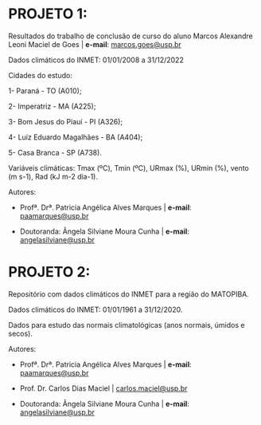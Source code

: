 # PROJETO 1: 

Resultados do trabalho de conclusão de curso do aluno Marcos Alexandre Leoni Maciel de Goes  | **e-mail**: marcos.goes@usp.br

Dados climáticos do INMET: 01/01/2008 a 31/12/2022

Cidades do estudo: 

1- Paraná - TO (A010); 

2- Imperatriz - MA (A225);

3- Bom Jesus do Piauí - PI (A326);

4- Luíz Eduardo Magalhães - BA (A404);

5- Casa Branca - SP (A738).

Variáveis climáticas: Tmax (ºC), Tmin (ºC), URmax (%), URmin (%), vento (m s-1), Rad (kJ m-2 dia-1).

Autores:

* Profª. Drª. Patricia Angélica Alves Marques | **e-mail**: paamarques@usp.br 

* Doutoranda: Ângela Silviane Moura Cunha | **e-mail**: angelasilviane@usp.br


# PROJETO 2: 

Repositório com dados climáticos do INMET para a região do MATOPIBA. 

Dados climáticos do INMET: 01/01/1961 a 31/12/2020.

Dados para estudo das normais climatológicas (anos normais, úmidos e secos).

Autores:

* Profª. Drª. Patricia Angélica Alves Marques | **e-mail**: paamarques@usp.br

* Prof. Dr. Carlos Dias Maciel | carlos.maciel@usp.br  

* Doutoranda: Ângela Silviane Moura Cunha | **e-mail**: angelasilviane@usp.br
